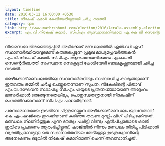 ```yaml
---
layout: timeline
date: 2016-03-12 16:00:00 +0530
title: നികേഷ് കുമാര്‍ കോടിയേരിയുമായി ചര്‍ച്ച നടത്തി
category: cpm
link: http://www.mathrubhumi.com/election/2016/kerala-assembly-election/nikesh-met-kodiyeri-malayalam-news-1.924657
excerpt: എം.വി.നികേഷ് കുമാര്‍. സിപിഎം ആസ്ഥാനമന്ദിരമായ എ.കെ.ജി സെന്റെറിലെത്തി സംസ്ഥാന സെക്രട്ടറി കോടിയേരി ബാലകൃഷ്ണനുമായി ചര്‍ച്ച നടത്തി. 
---
```


നിയമസഭാ തിരഞ്ഞെടുപ്പില്‍ അഴീക്കോട് മണ്ഡലത്തില്‍ എല്‍.ഡി.എഫ് സ്ഥാനാര്‍ത്ഥിയാവുമെന്ന് കരുതപ്പെടുന്ന പ്രമുഖ മാധ്യമപ്രവര്‍ത്തകന്‍ എം.വി.നികേഷ് കുമാര്‍. സിപിഎം ആസ്ഥാനമന്ദിരമായ എ.കെ.ജി സെന്റെറിലെത്തി സംസ്ഥാന സെക്രട്ടറി കോടിയേരി ബാലകൃഷ്ണനുമായി ചര്‍ച്ച നടത്തി. 

അഴീക്കോട് മണ്ഡലത്തിലെ സ്ഥാനാര്‍ത്ഥിത്വം സംബന്ധിച്ച കാര്യങ്ങളാണ് ഇരുവരും തമ്മില്‍ ചര്‍ച്ച ചെയ്തതെന്നാണ് സൂചന. നികേഷിന്റെ പിതാവ് എം.വി.രാഘവന്‍ സ്ഥാപിച്ച സി.എം.പിയുടെ പ്രതിനിധിയായാണ് അദ്ദേഹം മത്സരിക്കാന്‍ ഒരുങ്ങുന്നതെങ്കിലും, പൊതുസ്വതന്ത്രനായി നികേഷിന് രംഗത്തിറക്കാനാണ് സിപിഎം പദ്ധയിടുന്നത്. 

പരമ്പാരഗതമായ ഇടതിനെ പിന്തുണയ്ക്കുന്ന അഴീക്കോട് മണ്ഡലം യുവനേതാവ് കെ.എം.ഷാജിയെ ഇറക്കിയാണ് കഴിഞ്ഞ തവണ മുസ്ലീം ലീഗ് പിടിച്ചടക്കിയത്. മണ്ഡലം നിലനിര്‍ത്തുക എന്ന ദൗത്യം പാര്‍ട്ടി വീണ്ടും എല്‍പിച്ചതോടെ ഷാജി ഇവിടെ പ്രചരണം ആരംഭിച്ചിട്ടുണ്ട്. ഷാജിയില്‍ നിന്നും മണ്ഡലം തിരിച്ചു പിടിക്കാന്‍ വ്യക്തിപ്രഭാവമുള്ള ഒരു സ്ഥാനാര്‍ത്ഥിയെ തേടിയുള്ള ഇടതുക്യാമ്പിന്റെ അന്വേഷണം ഒടുവില്‍ നികേഷ് കുമാറിലാണ് ചെന്ന് അവസാനിച്ചത്. 




